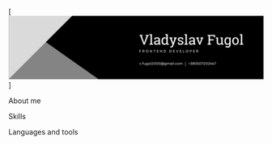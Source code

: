 [![Header](https://github.com/VladyslavFugol/vladyslavfugol/blob/master/assets/header-github.png)]

About me

Skills

Languages and tools

